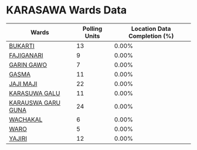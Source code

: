 
# KARASAWA Wards Data

| Wards | Polling Units | Location Data Completion (%) |
| ---- | ----- | ------- |
| [BUKARTI](./wards/19420-bukarti) | 13 | 0.00% |
| [FAJIGANARI](./wards/19421-fajiganari) | 9 | 0.00% |
| [GARIN GAWO](./wards/19422-garin-gawo) | 7 | 0.00% |
| [GASMA](./wards/19423-gasma) | 11 | 0.00% |
| [JAJI  MAJI](./wards/19424-jaji-maji) | 22 | 0.00% |
| [KARASUWA GALU](./wards/19425-karasuwa-galu) | 11 | 0.00% |
| [KARAUSWA GARU GUNA](./wards/19426-karauswa-garu-guna) | 24 | 0.00% |
| [WACHAKAL](./wards/19427-wachakal) | 6 | 0.00% |
| [WARO](./wards/19428-waro) | 5 | 0.00% |
| [YAJIRI](./wards/19429-yajiri) | 12 | 0.00% |





